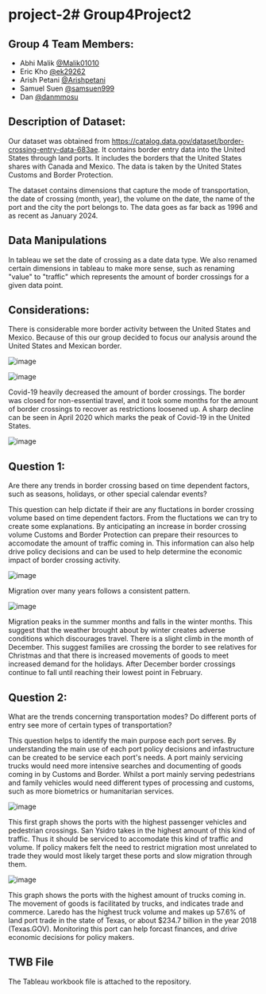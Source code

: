 # project-2# Group4Project2

## Group 4 Team Members:

- Abhi Malik [@Malik01010](https://github.com/Malik01010)
- Eric Kho [@ek29262](https://github.com/ek29262)
- Arish Petani [@Arishpetani](https://github.com/Arishpetani)
- Samuel Suen [@samsuen999](https://github.com/samsuen999)
- Dan [@danmmosu](https://github.com/danmmosu)



## Description of Dataset:

Our dataset was obtained from https://catalog.data.gov/dataset/border-crossing-entry-data-683ae. It contains border entry data into the United States through land ports. It includes the borders that the United States shares with Canada and Mexico. The data is taken by the United States Customs and Border Protection. 

The dataset contains dimensions that capture the mode of transportation, the date of crossing (month, year), the volume on the date, the name of the port and the city the port belongs to. The data goes as far back as 1996 and as recent as January 2024.


## Data Manipulations

In tableau we set the date of crossing as a date data type. We also renamed certain dimensions in tableau to make more sense, such as renaming "value" to "traffic" which represents the amount of border crossings for a given data point.

## Considerations:

There is considerable more border activity between the United States and Mexico. Because of this our group decided to focus our analysis around the United States and Mexican border.


![image](https://github.com/user-attachments/assets/e42fff08-eb7e-4c4c-972a-821acd06defd)

![image](https://github.com/user-attachments/assets/9d2499c2-672b-4c07-b6d6-37e064c2a8df)                   


Covid-19 heavily decreased the amount of border crossings. The border was closed for non-essential travel, and it took some months for the amount of border crossings to recover as restrictions loosened up. A sharp decline can be seen in April 2020 which marks the peak of Covid-19 in the United States.

![image](https://github.com/user-attachments/assets/3e82a0f9-2aef-4b33-a815-955fa424e6a4)



## Question 1:

Are there any trends in border crossing based on time dependent factors, such as seasons, holidays, or other special calendar events?

This question can help dictate if their are any fluctations in border crossing volume based on time dependent factors. From the fluctations we can try to create some explanations. By anticipating an increase in border crossing volume Customs and Border Protection can prepare their resources to accomodate the amount of traffic coming in. This information can also help drive policy decisions and can be used to help determine the economic impact of border crossing activity.

![image](https://github.com/user-attachments/assets/6eff26eb-ca47-4e19-b79a-beb0f7a5df1b)

Migration over many years follows a consistent pattern. 

![image](https://github.com/user-attachments/assets/75cfb09e-b418-40a3-bfbb-cc6a0547542a)

Migration peaks in the summer months and falls in the winter months. This suggest that the weather brought about by winter creates adverse conditions which discourages travel. There is a slight climb in the month of December. This suggest families are crossing the border to see relatives for Christmas and that there is increased movements of goods to meet increased demand for the holidays. After December border crossings continue to fall until reaching their lowest point in February. 

## Question 2:

What are the trends concerning transportation modes? Do different ports of entry see more of certain types of transportation?

This question helps to identify the main purpose each port serves. By understanding the main use of each port policy decisions and infastructure can be created to be service each port's needs. A port mainly servicing trucks would need more intensive searches and documenting of goods coming in by Customs and Border. Whilst a port mainly serving pedestrians and family vehicles would need different types of processing and customs, such as more biometrics or humanitarian services.

![image](https://github.com/user-attachments/assets/6f529d67-3b10-4652-b6b3-42c983572ce4)

This first graph shows the ports with the highest passenger vehicles and pedestrian crossings. San Ysidro takes in the highest amount of this kind of traffic. Thus it should be serviced to accomodate this kind of traffic and volume. If policy makers felt the need to restrict migration most unrelated to trade they would most likely target these ports and slow migration through them. 

![image](https://github.com/user-attachments/assets/ed19ac2c-cee9-4132-8eb5-b44bf2b7a310)

This graph shows the ports with the highest amount of trucks coming in. The movement of goods is facilitated by trucks, and indicates trade and commerce. Laredo has the highest truck volume and makes up 57.6% of land port trade in the state of Texas, or about $234.7 billion in the year 2018 (Texas.GOV). Monitoring this port can help forcast finances, and drive economic decisions for policy makers. 

## TWB File

The Tableau workbook file is attached to the repository.
